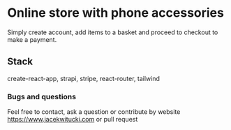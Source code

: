 # Online store with phone accessories

Simply create account, add items to a basket and proceed to checkout to make a payment.

## Stack

create-react-app, strapi, stripe, react-router, tailwind

### Bugs and questions

Feel free to contact, ask a question or contribute by website <https://www.jacekwitucki.com> or pull request
